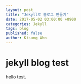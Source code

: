 ```yaml
---
layout: post
title: "Jekyll로 블로그 만들기"
date: 2017-05-02 03:00:00 +0900
categories: Jekyll
tags: blog
published: false
author: Kisung Ahn
---
```



# jekyll blog test

hello test.
